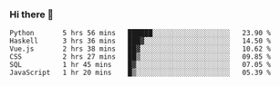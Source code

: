 ### Hi there 👋

<!--
**gustavkrist/gustavkrist** is a ✨ _special_ ✨ repository because its `README.md` (this file) appears on your GitHub profile.

Here are some ideas to get you started:

- 🔭 I’m currently working on ...
- 🌱 I’m currently learning ...
- 👯 I’m looking to collaborate on ...
- 🤔 I’m looking for help with ...
- 💬 Ask me about ...
- 📫 How to reach me: ...
- 😄 Pronouns: ...
- ⚡ Fun fact: ...
-->

<!--START_SECTION:waka-->

```text
Python       5 hrs 56 mins   ██████░░░░░░░░░░░░░░░░░░░   23.90 %
Haskell      3 hrs 36 mins   ███▓░░░░░░░░░░░░░░░░░░░░░   14.50 %
Vue.js       2 hrs 38 mins   ██▓░░░░░░░░░░░░░░░░░░░░░░   10.62 %
CSS          2 hrs 27 mins   ██▒░░░░░░░░░░░░░░░░░░░░░░   09.85 %
SQL          1 hr 45 mins    █▓░░░░░░░░░░░░░░░░░░░░░░░   07.05 %
JavaScript   1 hr 20 mins    █▒░░░░░░░░░░░░░░░░░░░░░░░   05.39 %
```

<!--END_SECTION:waka-->
